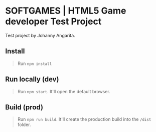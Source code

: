# SOFTGAMES | HTML5 Game developer Test Project

Test project by Johanny Angarita.

## Install

> Run `npm install`

## Run locally (dev)

> Run `npm start`. It'll open the default browser.

## Build (prod)

> Run `npm run build`. It'll create the production build into the `/dist` folder.

